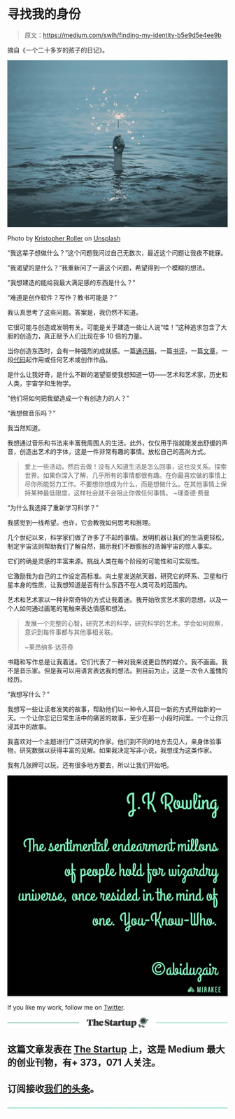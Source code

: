 # 寻找我的身份

> 原文：<https://medium.com/swlh/finding-my-identity-b5e9d5e4ee9b>

摘自《一个二十多岁的孩子的日记》。

![](img/162707b8662d2d6668c33ad1737121ce.png)

Photo by [Kristopher Roller](https://unsplash.com/photos/PC_lbSSxCZE?utm_source=unsplash&utm_medium=referral&utm_content=creditCopyText) on [Unsplash](https://unsplash.com/search/photos/identity?utm_source=unsplash&utm_medium=referral&utm_content=creditCopyText)

“我这辈子想做什么？”这个问题我问过自己无数次，最近这个问题让我夜不能寐。

“我渴望的是什么？”我重新问了一遍这个问题，希望得到一个模糊的想法。

"我想建造的能给我最大满足感的东西是什么？"

“难道是创作软件？写作？教书可能是？”

我认真思考了这些问题。答案是，我仍然不知道。

它很可能与创造或发明有关。可能是关于建造一些让人说“哇！”这种追求包含了大胆的创造力，真正赋予人们比现在多 10 倍的力量。

当你创造东西时，会有一种强烈的成就感。一篇[通讯稿](https://polymathgoodies.xyz/)，一篇[书评](/writers-guild/thoughts-on-shoe-dog-memoir-by-the-creator-of-nike-phil-knight-328622897d88)，一篇[文章](https://uxplanet.org/design-for-humans-e8fc7924286d)，一段[代码](https://github.com/abiduzz420)起作用或任何艺术或创作作品。

是什么让我好奇，是什么不断的渴望驱使我想知道一切——艺术和艺术家，历史和人类，宇宙学和生物学。

"他们将如何把我塑造成一个有创造力的人？"

“我想做音乐吗？”

我当然知道。

我想通过音乐和书法来丰富我周围人的生活。此外，仅仅用手指就能发出舒缓的声音，创造出艺术的字体，这是一件非常有趣的事情。放松自己的高尚方式。

> 爱上一些活动，然后去做！没有人知道生活是怎么回事，这也没关系。探索世界。如果你深入了解，几乎所有的事情都很有趣。在你最喜欢做的事情上尽你所能努力工作。不要想你想成为什么，而是想做什么。在其他事情上保持某种最低限度，这样社会就不会阻止你做任何事情。
> ~理查德·费曼

“为什么我选择了重新学习科学？”

我感觉到一线希望。也许，它会教我如何思考和推理。

几个世纪以来，科学家们做了许多了不起的事情。发明机器让我们的生活更轻松，制定宇宙法则帮助我们了解自然，揭示我们不断膨胀的浩瀚宇宙的惊人事实。

它们的确是灵感的丰富来源。挑战人类在每个阶段的可能性和可实现性。

它激励我为自己的工作设定高标准。向土星发送航天器，研究它的环系、卫星和行星本身的性质，让我想知道是否有什么东西不在人类可及的范围内。

艺术和艺术家以一种非常奇特的方式让我着迷。我开始欣赏艺术家的思想，以及一个人如何通过画笔的笔触来表达情感和想法。

> 发展一个完整的心智，研究艺术的科学，研究科学的艺术。学会如何观察，意识到每件事都与其他事相关联。
> 
> ~莱昂纳多·达芬奇

书籍和写作总是让我着迷。它们代表了一种对我来说更自然的媒介。我不画画。我不是音乐家。但是我可以用语言表达我的想法。到目前为止，这是一次令人羞愧的经历。

“我想写什么？”

我想写一些让读者发笑的故事，帮助他们以一种令人耳目一新的方式开始新的一天。一个让你忘记日常生活中的痛苦的故事，至少在那一小段时间里。一个让你沉浸其中的故事。

我喜欢对一个主题进行广泛研究的作家。他们到不同的地方去见人，亲身体验事物，研究数据以获得丰富的见解。如果我决定写非小说，我想成为这类作家。

我有几张牌可以玩，还有很多地方要去，所以让我们开始吧。

![](img/e400a5c9e1d4841eca4b62bc8764447f.png)

If you like my work, follow me on [Twitter](https://twitter.com/abiduzz420).

[![](img/308a8d84fb9b2fab43d66c117fcc4bb4.png)](https://medium.com/swlh)

## 这篇文章发表在 [The Startup](https://medium.com/swlh) 上，这是 Medium 最大的创业刊物，有+ 373，071 人关注。

## 订阅接收[我们的头条](http://growthsupply.com/the-startup-newsletter/)。

[![](img/b0164736ea17a63403e660de5dedf91a.png)](https://medium.com/swlh)